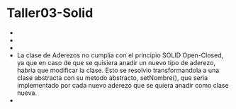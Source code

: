 # Taller03-Solid
 
<ul>

<li>
<li>
<li>
<li> La clase de Aderezos no cumplia con el principio SOLID Open-Closed, ya que en caso de que se quisiera anadir un nuevo tipo de aderezo, habria que modificar la clase. Esto se resolvio transformandola a una clase abstracta con su metodo abstracto, setNombre(), que seria implementado por cada nuevo aderezo que se quiera anadir como clase nueva.
<li>

</ul>
